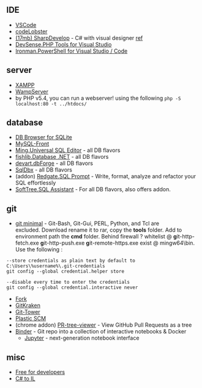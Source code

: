 ## IDE
* [VSCode](https://code.visualstudio.com/)
* [codeLobster](http://www.codelobster.com/)
* [(17mb) SharpDevelop](https://sourceforge.net/projects/sharpdevelop/) - C# with visual designer [ref](https://steemit.com/utopian-io/@dorodor/programming-with-sharpdevelop-creating-a-project-adjusting-properties-and-adding-event-handlers)
* [DevSense.PHP Tools for Visual Studio](https://www.devsense.com/)
* [Ironman.PowerShell for Visual Studio / Code](https://ironmansoftware.com/powershell-pro-tools)

## server
* [XAMPP](https://sourceforge.net/projects/xampp/)
* [WampServer](https://sourceforge.net/projects/wampserver/)
* by PHP v5.4, you can run a webserver! using the following `php -S localhost:80 -t ../htdocs/`

## database
* [DB Browser for SQLite](https://sqlitebrowser.org/)
* [MySQL-Front](https://www.softpedia.com/get/Internet/Servers/Database-Utils/MySQL-Front.shtml)
* [Ming.Universal SQL Editor](http://www.mingsoftware.com/UniversalSQLEditor/overview.html) - all DB flavors
* [fishlib.Database .NET](https://fishcodelib.com/Database.htm) - all DB flavors
* [devart.dbForge](https://www.devart.com/dbforge/) - all DB flavors
* [SqlDbx](http://www.sqldbx.com/) - all DB flavors
* (addon) [Redgate.SQL Prompt](https://www.red-gate.com/products/sql-development/sql-prompt/) - Write, format, analyze and refactor your SQL effortlessly
* [SoftTree.SQL Assistant](http://www.softtreetech.com/sqlassist/index.htm) - For all DB flavors, also offers addon.

## git
* [git minimal](https://www.nuget.org/packages/Git-Windows-Minimal/) - Git-Bash, Git-Gui, PERL, Python, and Tcl are excluded. Download rename it to rar, copy the **tools** folder. Add to environment path the **cmd** folder. Behind firewall ? whitelist @ **g**it-http-fetch.exe **g**it-http-push.exe **g**it-remote-https.exe exist @ mingw64\bin.  Use the following  : 
```
--store credentials as plain text by default to C:\Users\%username%\.git-credentials
git config --global credential.helper store

--disable every time to enter the credentials
git config --global credential.interactive never
```

* [Fork](https://fork.dev/)
* [GitKraken](https://www.gitkraken.com/)
* [Git-Tower](https://www.git-tower.com/windows)
* [Plastic SCM](https://www.plasticscm.com/)
* (chrome addon) [PR-tree-viewer](https://github.com/Pewww/pr-tree-viewer) - View GitHub Pull Requests as a tree
* [Binder](https://mybinder.org/) - Git repo into a collection of interactive notebooks & Docker
	* [Jupyter](https://jupyter.org/) - next-generation notebook interface

## misc
* [Free for developers](https://free-for.dev/)
* [C# to IL](https://sharplab.io/)